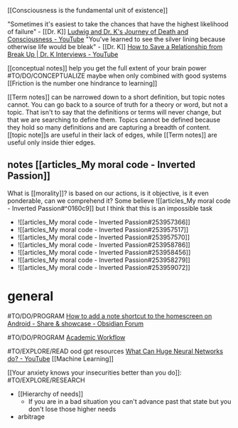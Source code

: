 [[Consciousness is the fundamental unit of existence]]

"Sometimes it's easiest to take the chances that have the highest likelihood of failure" - [[Dr. K]]
[Ludwig and Dr. K's Journey of Death and Consciousness - YouTube](https://youtu.be/CHzOedHm_kM?t=543)
 "You've learned to see the silver lining because otherwise life would be bleak" - [[Dr. K]] [How to Save a Relationship from Break Up | Dr. K Interviews - YouTube](https://youtu.be/YLO3XpPOEP8?t=4284)
 

[[conceptual notes]] help you get the full extent of your brain power #TO/DO/CONCEPTUALIZE maybe when only combined with good systems [[Friction is the number one hindrance to learning]]


[[Term notes]] can be narrowed down to a short definition, but topic notes cannot. You can go back to a source of truth for a theory or word, but not a topic. That isn't to say that the definitions or terms will never change, but that we are searching to define them. Topics cannot be defined because they hold so many definitions and are capturing a breadth of content. [[topic note]]s are useful in their lack of edges, while [[Term notes]] are useful only inside thier edges.

## notes [[articles_My moral code - Inverted Passion]]
What is [[morality]]? is based on our actions, is it objective, is it even ponderable, can we comprehend it?
Some believe ![[articles_My moral code - Inverted Passion#^0160c9]] but I think that this is an impossible task
- ![[articles_My moral code - Inverted Passion#253957366]]
- ![[articles_My moral code - Inverted Passion#253957517]]
- ![[articles_My moral code - Inverted Passion#253957570]]
- ![[articles_My moral code - Inverted Passion#253958786]]
- ![[articles_My moral code - Inverted Passion#253958456]]
- ![[articles_My moral code - Inverted Passion#253958279]]
- ![[articles_My moral code - Inverted Passion#253959072]]


# general
#TO/DO/PROGRAM [How to add a note shortcut to the homescreen on Android - Share & showcase - Obsidian Forum](https://forum.obsidian.md/t/how-to-add-a-note-shortcut-to-the-homescreen-on-android/20889)


#TO/DO/PROGRAM [Academic Workflow](https://forum.obsidian.md/t/zotero-zotfile-mdnotes-obsidian-[[dataview]]-workflow/15536)

#TO/EXPLORE/READ ood gpt resources [What Can Huge Neural Networks do? - YouTube](https://www.youtube.com/watch?v=_z86t7LerrQ) [[Machine Learning]]

[[Your anxiety knows your insecurities better than you do]]: #TO/EXPLORE/RESEARCH
- [[Hierarchy of needs]] 
	- If you are in a bad situation you can't advance past that state but you don't lose those higher needs 
- arbitrage

